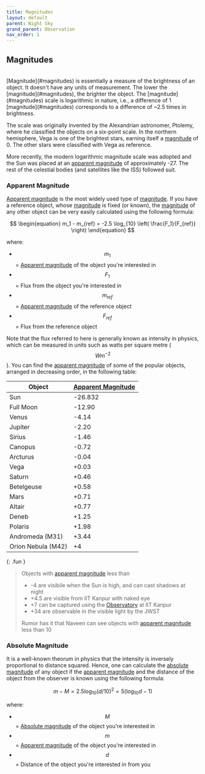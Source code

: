 ```yaml
---
title: Magnitudes
layout: default
parent: Night Sky
grand_parent: Observation
nav_order: 1
---
```


## Magnitudes

<br />
[Magnitude](#magnitudes) is essentially a measure of the brightness of an object. It doesn't have any units of measurement. The lower the [magnitude](#magnitudes), the brighter the object. The [magnitude](#magnitudes) scale is logarithmic in nature, i.e., a difference of 1 [magnitude](#magnitudes) corresponds to a difference of ~2.5 times in brightness.

The scale was originally invented by the Alexandrian astronomer, Ptolemy, where he classified the objects on a six-point scale. In the northern hemisphere, Vega is one of the brightest stars, earning itself a [magnitude](#magnitudes) of 0. The other stars were classified with Vega as reference.

More recently, the modern logarithmic magnitude scale was adopted and the Sun was placed at an [apparent magnitude](#apparent-magnitude) of approximately -27. The rest of the celestial bodies (and satellites like the ISS) followed suit.

### Apparent Magnitude

[Apparent magnitude](#apparent-magnitude) is the most widely used type of [magnitude](#magnitudes). If you have a reference object, whose [magnitude](#magnitudes) is fixed (or known), the [magnitude](#magnitudes) of any other object can be very easily calculated using the following formula:

$$
\begin{equation}
  m_1 - m_{ref} = -2.5 \log_{10} \left( \frac{F_1}{F_{ref}} \right)
\end{equation}
$$

where:

- $$m_1$$ = [Apparent magnitude](#apparent-magnitude) of the object you're interested in
- $$F_1$$ = Flux from the object you're interested in
- $$m_{ref}$$ = [Apparent magnitude](#apparent-magnitude) of the reference object
- $$F_{ref}$$ = Flux from the reference object

Note that the flux referred to here is generally known as intensity in physics, which can be measured in units such as watts per square metre ($$Wm^{-2}$$). You can find the [apparent magnitude](#apparent-magnitude) of some of the popular objects, arranged in decreasing order, in the following table:

| Object             | [Apparent Magnitude](#apparent-magnitude) |
| ------------------ | ----------------------------------------- |
| Sun                | -26.832                                   |
| Full Moon          | -12.90                                    |
| Venus              | -4.14                                     |
| Jupiter            | -2.20                                     |
| Sirius             | -1.46                                     |
| Canopus            | -0.72                                     |
| Arcturus           | -0.04                                     |
| Vega               | +0.03                                     |
| Saturn             | +0.46                                     |
| Betelgeuse         | +0.58                                     |
| Mars               | +0.71                                     |
| Altair             | +0.77                                     |
| Deneb              | +1.25                                     |
| Polaris            | +1.98                                     |
| Andromeda (M31)    | +3.44                                     |
| Orion Nebula (M42) | +4                                        |

{: .fun }

> Objects with [apparent magnitude](#apparent-magnitude) less than
>
> - -4 are visibile when the Sun is high, and can cast shadows at night
> - +4.5 are visible from IIT Kanpur with naked eye
> - +7 can be captured using the [Observatory](https://astroclubiitk.github.io/resources/observatory) at IIT Kanpur
> - +34 are observable in the visible light by the JWST
>
> Rumor has it that Naveen can see objects with [apparent magnitude](#apparent-magnitude) less than 10

### Absolute Magnitude

It is a well-known theorum in physics that the intensity is inversely proportional to distance squared. Hence, one can calculate the [absolute magnitude](#absolute-magnitude) of any object if the [apparent magnitude](#apparent-magnitude) and the distance of the object from the observer is known using the following formula:

$$
\begin{equation}
  m - M = 2.5 \log_{10} (d/10)^2 = 5 (\log_{10}d - 1)
\end{equation}
$$

where:

- $$M$$ = [Absolute magnitude](#absolute-magnitude) of the object you're interested in
- $$m$$ = [Apparent magnitude](#apparent-magnitude) of the object you're interested in
- $$d$$ = Distance of the object you're interested in from you
